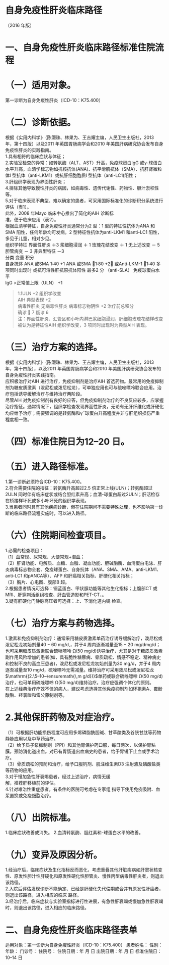 # 自身免疫性肝炎临床路径  
（2016 年版）  
# 一、自身免疫性肝炎临床路径标准住院流程  
# （一）适用对象。  
第一诊断为自身免疫性肝炎（ICD-10：K75.400）  
# （二）诊断依据。  
根据《实用内科学》（陈灏珠、林果为、王吉耀主编，人民卫生出版社，2013 年，第十四版）以及2011 年英国胃肠病学会和2010 年美国肝病研究协会发布自身免疫性肝炎的实践指南。  
1.具有相符的临床症状与体征；  
2.实验室检查的异常：如转氨酶（ALT、AST）升高，免疫球蛋白IgG 或γ-球蛋白水平升高，血清学标志物如抗核抗体(ANA)、抗平滑肌抗体（SMA）、抗肝肾微粒体I 型抗体（anti-LKM1）或抗肝细胞胞质I 型抗体（anti-LC1)阳性；  
3.肝组织学表现为界面性肝炎；  
4.排除其他导致慢性肝炎的病因，如病毒性、遗传代谢性、药物性、胆汁淤积性等。  
5.对于临床表现不典型、难以确定的患者，可采用国际标准化的诊断积分系统进行评估（表1）。  
此外，2008 年Mayo 临床中心推出了简化的AIH 诊断标  
准，便于临床应用（表2）。  
根据血清学特征，自身免疫性肝炎通常分为2 型：1 型的特征性抗体为ANA 和SMA 阳性，任何年龄均可发病。2 型特征性抗体为anti-LKM1 和anti-LC1 阳性，多见于儿童，相对少见。  
组织学特征 界面性肝炎 ＋3 浆细胞浸润   ＋ 1  玫瑰花结改变   ＋ 1  无上述改变   － 5  胆管病变   － 3  非典型特征 －3  
分类 变量 积分  
自身抗体   ANA 或SMA 1:40 $+1$ 
   ANA 或SMA 1:80 $+2$； 或Anti-LKM-1 1:40 多项同时出现时
     或抗可溶性肝抗原抗体阳性 最多2 分 
（anti-SLA） 免疫球蛋白水平   
   IgG >正常值上限（ULN） $+1$ 
  >1.1ULN  $+2$   组织学改变  
AIH 典型表现  +2  
病毒性肝炎   无病毒性肝炎 病毒标志物阴性 +2 治疗前总积分   
  确诊     7 
   疑诊    6  
注：界面性肝炎、汇管区和小叶内淋巴浆细胞浸润、肝细胞玫瑰花结样改变被认为是特征性AIH 组织学改变，3 项同时出现时为典型AIH 表现。  
# （三）治疗方案的选择。  
根据《实用内科学》（陈灏珠、林果为、王吉耀主编，人民卫生出版社，2013 年，第十四版），以及2011 年英国胃肠病学会和2010 年美国肝病研究协会发布的自身免疫性肝炎实践指南。  
应积极治疗对AIH 进行治疗，免疫抑制剂是治疗AIH 首选药物。最常用的免疫抑制剂为糖皮质激素（泼尼松或泼尼松龙），可单独应用也可与硫唑嘌呤联合应用。治疗包括诱导缓解治疗与维持治疗两阶段。  
尽管AIH 对免疫抑制剂有良好的应答，但免疫抑制剂治疗的不良反应较多，应掌握治疗指征。通常情况下，组织学检查发现界面性肝炎，无论有无肝纤维化或肝硬化均应给予治疗；需要强调的是转氨酶和$\upgamma^{-}$球蛋白升高程度并非与肝组织损伤严重程度相一致。  
# （四）标准住院日为12–20 日。  
# （五）进入路径标准。  
1.第一诊断必须符合ICD-10：K75.400。  
2.符合需要住院的指征：转氨酶升高超过2.5 倍正常上线(ULN)；转氨酶超过2ULN 同时伴有临床症状或结合胆红素升高；血清-球蛋白超过2ULN；肝活检存在桥接样坏死或多小叶坏死的组织学表现。  
3.当患者同时具有其他疾病诊断，但在住院期间不需要特殊处理，也不影响第一诊断的临床路径流程实施时，可以进入路径。  
# （六）住院期间检查项目。  
1.必需的检查项目：  
（1）血常规、尿常规、大便常规+潜血；  
（2）肝肾功能、电解质、血糖、血脂、凝血功能、胆碱酯酶、血清蛋白电泳、肝炎病毒标志物全套、免疫球蛋白、自身抗体（ANA、SMA、AMA、anti-LKM1、anti-LC1 和pANCA等）、AFP 和肝癌相关指标、肝硬化相关指标；  
（3）胸片、心电图、腹部B 超。  
2.根据患者情况可选择：铜蓝蛋白、甲状腺功能等其他生化指标；上腹部CT 或MRI、肝穿刺活组组检查、肝血管造影和PET-CT，。  
3.疑有肝硬化门静脉高压者可选择：上、下消化道内镜 检查。  
# （七）治疗方案与药物选择。  
1.激素和免疫抑制剂治疗：通常采用糖皮质激素单药治疗诱导缓解治疗，泼尼松或泼尼松龙初始剂量$40{-}60\ \mathrm{mg/d},$，并于4 周内逐渐减量至$15{-}20~\mathrm{mg/d}$mg/d；也可采用糖皮质激素联合硫唑嘌呤 $\mathrm{\Omega}(50\ \mathrm{mg/d})$诱导治疗，尤其是对于糖皮质激素副作用风险增加的患者(如，具有脆性糖尿病、骨质疏松、情感不稳定、精神病史和控制不良的高血压患者)，泼尼松或泼尼松龙初始剂量为$30~\mathrm{{mg/d}}$，并于4 周内逐渐减量至10 $\mathrm{mg/d}$，硫唑嘌呤无需减量。维持治疗可采用泼尼松或泼尼松龙$\mathrm{(2.\5–10~\ensuremath{\,m g/d})}$单药或联合硫唑嘌呤 $\mathrm{\Omega}(50\ \mathrm{mg/d})$治疗，也可单用硫唑嘌呤 $\mathrm{\Omega}(50\ \mathrm{mg/d})$维持治疗。治疗应强调个体化的原则。  
在上述经典治疗疗效不佳的病人，建议考虑选择其他免疫抑制剂如环孢素A、霉酚酸酯、羟氯喹和雷公藤制剂等。  
# 2.其他保肝药物及对症治疗。  
（1）可根据肝功能损伤程度可应用多烯磷脂酰胆碱、甘草酸类及谷胱甘肽等药物静脉应用以及中草药治疗。  
（2）给予质子泵抑制剂（PPI）和其他胃保护药口服，每日两次，以保护胃粘膜，预防消化道出血。对已有胃肠道出血病史的患者，给予胃镜下止血或手术治疗。  
（3）骨质疏松的预防和治疗，给予口服钙剂、肌注维生素D3 注射液及磷酸盐类等药物的应用。  
3.对于慢加急性肝衰竭患者，经过上述治疗，病情无缓  
解，推荐肝移植前的评估。  
4.针对难治性重症患者，有条件的医院可考虑在专家组 指导下使用免疫吸附、血浆置换或免疫细胞治疗。  
# （八）出院标准。  
1.临床症状改善或消失。 2.血清转氨酶、胆红素和-球蛋白水平的改善。  
# （九）变异及原因分析。  
1.经治疗后，临床症状及生化指标反而恶化，考虑重叠其他肝脏疾病如肝窦状核变性、原发性胆汁性肝硬化和原发性硬化性胆管炎、慢性丙型病毒性肝炎者，则退出该路径。  
2.入院后评估发现诊断不能确定、已经是肝硬化失代偿期或合并有原发性肝癌者，则退出该路径，进入相应的临床 路径。  
3.经治疗后，临床症状与实验室指标进行性进展，有急性肝衰竭或慢加急性肝衰竭时，则退出该路径，进入相应的临床路径。  
# 二、自身免疫性肝炎临床路径表单  
适用对象：第一诊断为自身免疫性肝炎（ICD-10：K75.400） 患者姓名：  性别： 年龄：    门诊号：       住院号：     住院日期：年 月 日      出院日期：年 月 日       标准住院日：10–14 日  
